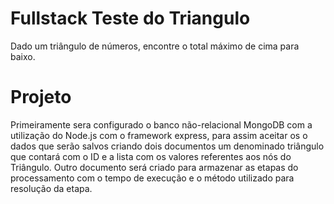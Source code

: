 # Fullstack Teste do Triangulo
Dado um triângulo de números, encontre o total máximo de cima para baixo.
# Projeto
Primeiramente sera configurado o banco não-relacional MongoDB com a utilização do Node.js com o framework express, para assim aceitar os 
o dados que serão salvos criando dois documentos um denominado triângulo que contará com o ID e a lista com os valores referentes aos nós do Triângulo.
Outro documento será criado para armazenar as etapas do processamento com o tempo de execução e o método utilizado para resolução da etapa.

